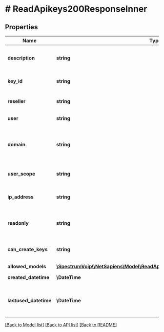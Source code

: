# # ReadApikeys200ResponseInner

## Properties

Name | Type | Description | Notes
------------ | ------------- | ------------- | -------------
**description** | **string** | This is the main description/name for the API key that should describe its purpose for tracking and understanding its intended use. |
**key_id** | **string** | This is the Key ID that will identify the key and allow for managment, audit tracking and monitoring. |
**reseller** | **string** | This is the reseller that will limit the API key to access the resellers data set. | [default to '*']
**user** | **string** | This is the main user extension for the user account. | [optional]
**domain** | **string** | This is the main organization name. This is used to link resource to its group/tenant/organization/enterprise. ~ and * can be used alone in special cases to mean My Domain (~) and All Domains (\\*). |
**user_scope** | **string** | This is the scope that will be be used to enforce permissions for this API key and access. | [optional]
**ip_address** | **string** | Optional IP restrictions for API to require access from matching IP or subnets. Multipe ips/subnets can be provided comma seperated | [optional]
**readonly** | **string** | If enabled it will limit any get Scope to a read only verion providing only GET acces to the read actions. POST, PUT and DELETE will be rejected. | [optional] [default to 'no']
**can_create_keys** | **string** | If enabled it will allow this key to make keys for lesser scopes then itself. It will not allow creations of scopes same or higher access level. | [optional] [default to 'no']
**allowed_models** | [**\SpectrumVoip\\\\NetSapiens\Model\ReadApikeys200ResponseInnerAllowedModels**](ReadApikeys200ResponseInnerAllowedModels.md) |  | [optional]
**created_datetime** | **\DateTime** | The datetime that the key was created. | [optional] [readonly]
**lastused_datetime** | **\DateTime** | The datetime of the last time the apikey was used for API access. The timestamp is acurrate up to the hour to avoid overhead in tracking high volume requests | [optional] [readonly]

[[Back to Model list]](../../README.md#models) [[Back to API list]](../../README.md#endpoints) [[Back to README]](../../README.md)
